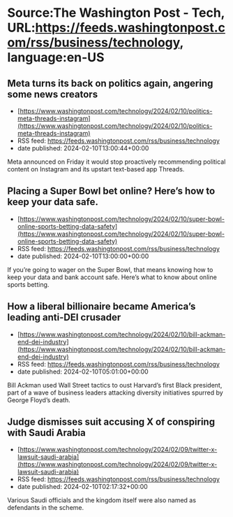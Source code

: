 # Source:The Washington Post - Tech, URL:https://feeds.washingtonpost.com/rss/business/technology, language:en-US

## Meta turns its back on politics again, angering some news creators
 - [https://www.washingtonpost.com/technology/2024/02/10/politics-meta-threads-instagram](https://www.washingtonpost.com/technology/2024/02/10/politics-meta-threads-instagram)
 - RSS feed: https://feeds.washingtonpost.com/rss/business/technology
 - date published: 2024-02-10T13:00:44+00:00

Meta announced on Friday it would stop proactively recommending political content on Instagram and its upstart text-based app Threads.

## Placing a Super Bowl bet online? Here’s how to keep your data safe.
 - [https://www.washingtonpost.com/technology/2024/02/10/super-bowl-online-sports-betting-data-safety](https://www.washingtonpost.com/technology/2024/02/10/super-bowl-online-sports-betting-data-safety)
 - RSS feed: https://feeds.washingtonpost.com/rss/business/technology
 - date published: 2024-02-10T13:00:00+00:00

If you’re going to wager on the Super Bowl, that means knowing how to keep your data and bank account safe. Here’s what to know about online sports betting.

## How a liberal billionaire became America’s leading anti-DEI crusader
 - [https://www.washingtonpost.com/technology/2024/02/10/bill-ackman-end-dei-industry](https://www.washingtonpost.com/technology/2024/02/10/bill-ackman-end-dei-industry)
 - RSS feed: https://feeds.washingtonpost.com/rss/business/technology
 - date published: 2024-02-10T05:01:00+00:00

Bill Ackman used Wall Street tactics to oust Harvard’s first Black president, part of a wave of business leaders attacking diversity initiatives spurred by George Floyd’s death.

## Judge dismisses suit accusing X of conspiring with Saudi Arabia
 - [https://www.washingtonpost.com/technology/2024/02/09/twitter-x-lawsuit-saudi-arabia](https://www.washingtonpost.com/technology/2024/02/09/twitter-x-lawsuit-saudi-arabia)
 - RSS feed: https://feeds.washingtonpost.com/rss/business/technology
 - date published: 2024-02-10T02:17:32+00:00

Various Saudi officials and the kingdom itself were also named as defendants in the scheme.

